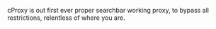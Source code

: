 cProxy is out first ever proper searchbar working proxy, to bypass all restrictions, relentless of where you are.
